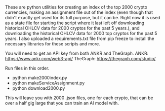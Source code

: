These are python utilities for creating an index of the top 2000 crypto currencies, making an assignment file out of the index (even though that didn't exactly get used for its full purpose, but it can be. Right now it is used as a state file for starting the script where it last left off downloading historical OHLCV data for 2000 cryptos for the past 5 years.), and downloading the historical OHLCV data for 2000 top cryptos for the past 5 years. I also uploaded a requirements.txt file from pip freeze to install the necessary libraries for these scripts and more.

You will need to get an API key from both ANKR and TheGraph.
ANKR: https://www.ankr.com/web3-api/
TheGraph: https://thegraph.com/studio/

Run files in this order.
- python make2000index.py
- python makeServiceAssignment.py
- python download2000.py

This will leave you with 2000 .json files, one for each crypto, that can be over a half gig large that you can train an AI model with.

